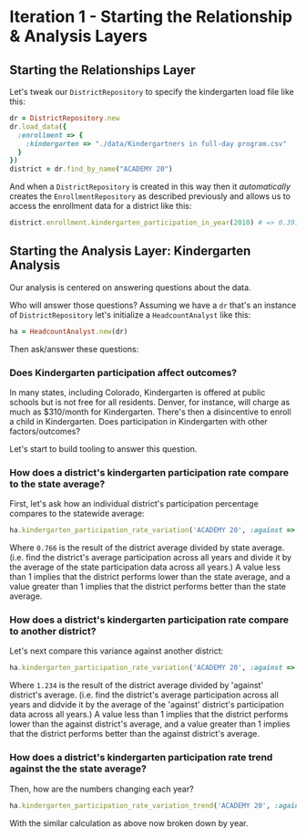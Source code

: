 # Iteration 1 - Starting the Relationship & Analysis Layers

## Starting the Relationships Layer

Let's tweak our `DistrictRepository` to specify the kindergarten load file like this:

```ruby
dr = DistrictRepository.new
dr.load_data({
  :enrollment => {
    :kindergarten => "./data/Kindergartners in full-day program.csv"
  }
})
district = dr.find_by_name("ACADEMY 20")
```

And when a `DistrictRepository` is created in this way then it *automatically* creates the `EnrollmentRepository` as described previously and allows us to access the enrollment data for a district like this:

```ruby
district.enrollment.kindergarten_participation_in_year(2010) # => 0.391
```

## Starting the Analysis Layer: Kindergarten Analysis

Our analysis is centered on answering questions about the data.

Who will answer those questions? Assuming we have a `dr` that's an instance of `DistrictRepository` let's initialize a `HeadcountAnalyst` like this:

```ruby
ha = HeadcountAnalyst.new(dr)
```

Then ask/answer these questions:

### Does Kindergarten participation affect outcomes?

In many states, including Colorado, Kindergarten is offered at public schools but is not free for all residents. Denver, for instance, will charge as much as $310/month for Kindergarten. There's then a disincentive to enroll a child in Kindergarten. Does participation in Kindergarten with other factors/outcomes?

Let's start to build tooling to answer this question.

### How does a district's kindergarten participation rate compare to the state average?

First, let's ask how an individual district's participation percentage compares to the statewide average:

```ruby
ha.kindergarten_participation_rate_variation('ACADEMY 20', :against => 'COLORADO') # => 0.766
```

Where `0.766` is the result of the district average divided by state average. (i.e. find the district's average participation across all years and divide it by the average of the state participation data across all years.) A value less than 1 implies that the district performs lower than the state average, and a value greater than 1 implies that the district performs better than the state average.

### How does a district's kindergarten participation rate compare to another district?

Let's next compare this variance against another district:

```ruby
ha.kindergarten_participation_rate_variation('ACADEMY 20', :against => 'YUMA SCHOOL DISTRICT 1') # => 1.234
```

Where `1.234` is the result of the district average divided by 'against' district's average. (i.e. find the district's average participation across all years and didvide it by the average of the 'against' district's participation data across all years.) A value less than 1 implies that the district performs lower than the against district's average, and a value greater than 1 implies that the district performs better than the against district's average.

### How does a district's kindergarten participation rate trend against the the state average?

Then, how are the numbers changing each year?

```ruby
ha.kindergarten_participation_rate_variation_trend('ACADEMY 20', :against => 'COLORADO') # => {2009 => 0.652, 2010 => 0.681, 2011 => 0.728 }
```

With the similar calculation as above now broken down by year.
